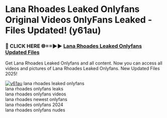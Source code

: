 # Lana Rhoades Leaked Onlyfans Original Videos 0nlyFans Leaked - Files Updated! (y61au)

<h3>🔴 CLICK HERE 🌐==►► <a href="https://tinyurl.com/ms9xzufz" rel="nofollow">Lana Rhoades Leaked Onlyfans Updated Files</a></h3>

Get Lana Rhoades Leaked Onlyfans and all content. Now you can access all videos and pictures of Lana Rhoades Leaked Onlyfans. New Updated Files 2025!

[![y61au](https://i.imgur.com/PQ7UWWw.gif)](https://tinyurl.com/ms9xzufz)
lana rhoades leaked onlyfans<br>
lana rhoades onlyfans leaks<br>
lana rhoades onlyfans videos<br>
lana rhoades newest onlyfans<br>
lana rhoades onlyfans 2024<br>
lana rhoades onlyfans nudes